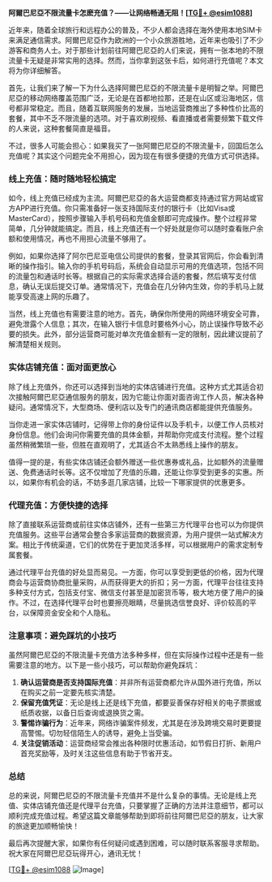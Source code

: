 **阿爾巴尼亞不限流量卡怎麽充值？——让网络畅通无阻！[[TG💪+ @esim1088](https://t.me/s/esim1088)]**

近年来，随着全球旅行和远程办公的普及，不少人都会选择在海外使用本地SIM卡来满足通信需求。阿爾巴尼亞作为欧洲的一个小众旅游胜地，近年来也吸引了不少游客和商务人士。对于那些计划前往阿爾巴尼亞的人们来说，拥有一张本地的不限流量卡无疑是非常实用的选择。然而，当你拿到这张卡后，如何进行充值呢？本文将为你详细解答。

首先，让我们来了解一下为什么选择阿爾巴尼亞的不限流量卡是明智之举。阿爾巴尼亞的移动网络覆盖范围广泛，无论是在首都地拉那，还是在山区或沿海地区，信号都非常稳定。而且，随着互联网服务的发展，当地运营商推出了多种性价比高的套餐，其中不乏不限流量的选项。对于喜欢刷视频、看直播或者需要频繁下载文件的人来说，这种套餐简直是福音。

不过，很多人可能会担心：如果我买了一张阿爾巴尼亞的不限流量卡，回国后怎么充值呢？其实这个问题完全不用担心，因为现在有很多便捷的充值方式可供选择。

### 线上充值：随时随地轻松搞定

如今，线上充值已经成为主流。阿爾巴尼亞的各大运营商都支持通过官方网站或官方APP进行充值。你只需准备好一张支持国际支付的银行卡（比如Visa或MasterCard），按照步骤输入手机号码和充值金额即可完成操作。整个过程非常简单，几分钟就能搞定。而且，线上充值还有一个好处就是你可以随时查看账户余额和使用情况，再也不用担心流量不够用了。

例如，如果你选择了阿尔巴尼亚电信公司提供的套餐，登录其官网后，你会看到清晰的操作指引。输入你的手机号码后，系统会自动显示可用的充值选项，包括不同的流量包和通话时长等。根据自己的实际需求选择合适的套餐，然后填写支付信息，确认无误后提交订单。通常情况下，充值会在几分钟内生效，你的手机马上就能享受高速上网的乐趣了。

当然，线上充值也有需要注意的地方。首先，确保你所使用的网络环境安全可靠，避免泄露个人信息；其次，在输入银行卡信息时要格外小心，防止误操作导致不必要的损失。此外，部分运营商可能对单次充值金额有一定的限制，因此建议提前了解清楚相关规则。

### 实体店铺充值：面对面更放心

除了线上充值外，你还可以选择到当地的实体店铺进行充值。这种方式尤其适合初次接触阿爾巴尼亞通信服务的朋友，因为它能让你面对面咨询工作人员，解决各种疑问。通常情况下，大型商场、便利店以及专门的通讯商店都能提供充值服务。

当你走进一家实体店铺时，记得带上你的身份证件以及手机卡，以便工作人员核对身份信息。他们会询问你需要充值的具体金额，并帮助你完成支付流程。整个过程虽然稍微繁琐一些，但胜在直观明了，尤其适合不太熟悉线上操作的朋友。

值得一提的是，有些实体店铺还会额外赠送一些优惠券或礼品，比如额外的流量赠送、免费通话时长等。这不仅增加了充值的乐趣，还能让你享受到更多的实惠。所以，如果你有机会的话，不妨多逛几家店铺，比较一下哪家提供的优惠更多。

### 代理充值：方便快捷的选择

除了直接联系运营商或前往实体店铺外，还有一些第三方代理平台也可以为你提供充值服务。这些平台通常会整合多家运营商的数据资源，为用户提供一站式解决方案。相比于传统渠道，它们的优势在于更加灵活多样，可以根据用户的需求定制专属套餐。

通过代理平台充值的好处显而易见。一方面，你可以享受到更低的价格，因为代理商会与运营商协商批量采购，从而获得更大的折扣；另一方面，代理平台往往支持多种支付方式，包括支付宝、微信支付甚至是加密货币等，极大地方便了用户的操作。不过，在选择代理平台时也要擦亮眼睛，尽量挑选信誉良好、评价较高的平台，以保障资金安全和个人隐私。

### 注意事项：避免踩坑的小技巧

虽然阿爾巴尼亞的不限流量卡充值方法多种多样，但在实际操作过程中还是有一些需要注意的地方。以下是一些小技巧，可以帮助你避免踩坑：

1. **确认运营商是否支持国际充值**：并非所有运营商都允许从国外进行充值，所以在购买之前一定要先核实清楚。
2. **保留充值凭证**：无论是线上还是线下充值，都要妥善保存好相关的电子票据或纸质收据，以备日后查询或退换货之需。
3. **警惕诈骗行为**：近年来，网络诈骗案件频发，尤其是在涉及跨境交易时更要提高警惕。切勿轻信陌生人的诱导，避免上当受骗。
4. **关注促销活动**：运营商经常会推出各种限时优惠活动，如节假日打折、新用户首充奖励等，及时关注这些信息有助于节省开支。

### 总结

总的来说，阿爾巴尼亞的不限流量卡充值并不是什么复杂的事情。无论是线上充值、实体店铺充值还是代理平台充值，只要掌握了正确的方法并注意细节，都可以顺利完成充值过程。希望这篇文章能够帮助到即将前往阿爾巴尼亞的朋友，让大家的旅途更加顺畅愉快！

最后再次提醒大家，如果你有任何疑问或遇到困难，可以随时联系客服寻求帮助。祝大家在阿爾巴尼亞玩得开心，通讯无忧！

[[TG💪+ @esim1088](https://t.me/s/esim1088) ![Image](https://i.postimg.cc/4NQfJmqS/Snipaste-2025-05-13-00-14-12.png)]